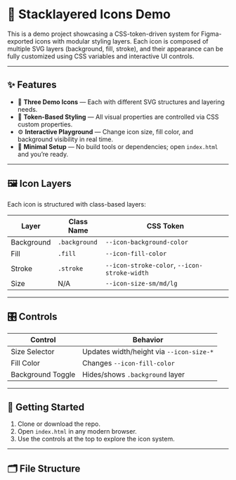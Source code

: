 # 🧩 Stacklayered Icons Demo

This is a demo project showcasing a CSS-token-driven system for Figma-exported icons with modular styling layers. Each icon is composed of multiple SVG layers (background, fill, stroke), and their appearance can be fully customized using CSS variables and interactive UI controls.

---

## ✨ Features

- 🔁 **Three Demo Icons** — Each with different SVG structures and layering needs.
- 🎨 **Token-Based Styling** — All visual properties are controlled via CSS custom properties.
- ⚙️ **Interactive Playground** — Change icon size, fill color, and background visibility in real time.
- 🧱 **Minimal Setup** — No build tools or dependencies; open `index.html` and you’re ready.

---

## 🖼️ Icon Layers

Each icon is structured with class-based layers:

| Layer        | Class Name     | CSS Token              |
|--------------|----------------|------------------------|
| Background   | `.background`  | `--icon-background-color` |
| Fill         | `.fill`        | `--icon-fill-color`       |
| Stroke       | `.stroke`      | `--icon-stroke-color`, `--icon-stroke-width` |
| Size         | N/A            | `--icon-size-sm/md/lg`   |

---

## 🎛 Controls

| Control        | Behavior                                 |
|----------------|------------------------------------------|
| Size Selector  | Updates width/height via `--icon-size-*` |
| Fill Color     | Changes `--icon-fill-color`              |
| Background Toggle | Hides/shows `.background` layer        |

---

## 🚀 Getting Started

1. Clone or download the repo.
2. Open `index.html` in any modern browser.
3. Use the controls at the top to explore the icon system.

---

## 🗂️ File Structure

